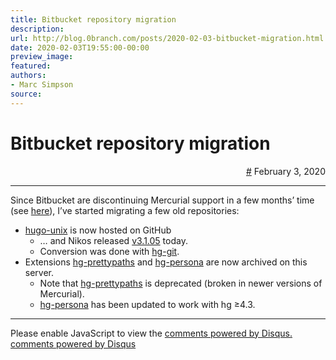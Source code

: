 ```yaml
---
title: Bitbucket repository migration
description:
url: http://blog.0branch.com/posts/2020-02-03-bitbucket-migration.html
date: 2020-02-03T19:55:00-00:00
preview_image:
featured:
authors:
- Marc Simpson
source:
---
```


<div>
  <div class="span-22">
    <div class="span-12"><h1>Bitbucket repository migration</h1></div>
    <div style="text-align: right" class="span-10 last">
      <a href="https://blog.0branch.com/index.html">#</a> February  3, 2020
    </div>
  </div>
  <hr/>
  <div>
    <p>Since Bitbucket are discontinuing Mercurial support in a few months&rsquo; time (see <a href="https://bitbucket.org/blog/sunsetting-mercurial-support-in-bitbucket">here</a>), I&rsquo;ve started migrating a few old repositories:</p>
<ul>
<li><a href="https://github.com/0branch/hugo-unix">hugo-unix</a> is now hosted on GitHub
<ul>
<li>&hellip; and Nikos released <a href="https://github.com/0branch/hugo-unix/releases/tag/v3.1.05">v3.1.05</a> today.</li>
<li>Conversion was done with <a href="https://foss.heptapod.net/mercurial/hg-git">hg-git</a>.</li>
</ul></li>
<li>Extensions <a href="http://hg.0branch.com/hg-prettypaths">hg-prettypaths</a> and <a href="http://hg.0branch.com/hg-persona/">hg-persona</a> are now archived on this server.
<ul>
<li>Note that <a href="http://hg.0branch.com/hg-prettypaths">hg-prettypaths</a> is deprecated (broken in newer versions of Mercurial).</li>
<li><a href="http://hg.0branch.com/hg-persona/">hg-persona</a> has been updated to work with hg &ge;4.3.</li>
</ul></li>
</ul>
  </div>
</div>

<hr/>

<div></div>

<noscript>Please enable JavaScript to view the <a href="http://disqus.com/?ref_noscript">comments powered by Disqus.</a></noscript>
<a href="http://disqus.com" class="dsq-brlink">comments powered by <span class="logo-disqus">Disqus</span></a>

